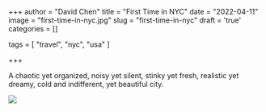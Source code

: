 +++
author = "David Chen"
title = "First Time in NYC"
date = "2022-04-11"
image = "first-time-in-nyc.jpg"
slug = "first-time-in-nyc"
draft = 'true'
categories = []

tags = [
    "travel",
    "nyc",
    "usa"
]

+++

A chaotic yet organized, noisy yet silent, stinky yet fresh, realistic yet dreamy, cold and indifferent, yet beautiful city.

![](first-time-in-nyc.jpg)